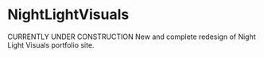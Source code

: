 # NightLightVisuals
CURRENTLY UNDER CONSTRUCTION
New and complete redesign of Night Light Visuals portfolio site.
